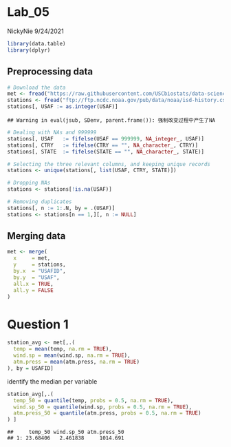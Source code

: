 Lab\_05
================
NickyNie
9/24/2021

``` r
library(data.table)
library(dplyr)
```

## Preprocessing data

``` r
# Download the data
met <- fread("https://raw.githubusercontent.com/USCbiostats/data-science-data/master/02_met/met_all.gz")
stations <- fread("ftp://ftp.ncdc.noaa.gov/pub/data/noaa/isd-history.csv")
stations[, USAF := as.integer(USAF)]
```

    ## Warning in eval(jsub, SDenv, parent.frame()): 强制改变过程中产生了NA

``` r
# Dealing with NAs and 999999
stations[, USAF   := fifelse(USAF == 999999, NA_integer_, USAF)]
stations[, CTRY   := fifelse(CTRY == "", NA_character_, CTRY)]
stations[, STATE  := fifelse(STATE == "", NA_character_, STATE)]

# Selecting the three relevant columns, and keeping unique records
stations <- unique(stations[, list(USAF, CTRY, STATE)])

# Dropping NAs
stations <- stations[!is.na(USAF)]

# Removing duplicates
stations[, n := 1:.N, by = .(USAF)]
stations <- stations[n == 1,][, n := NULL]
```

## Merging data

``` r
met <- merge(
  x     = met,
  y     = stations,
  by.x  = "USAFID",
  by.y  = "USAF",
  all.x = TRUE,
  all.y = FALSE
)
```

# Question 1

``` r
station_avg <- met[,.(
  temp = mean(temp, na.rm = TRUE),
  wind.sp = mean(wind.sp, na.rm = TRUE),
  atm.press = mean(atm.press, na.rm = TRUE)
), by = USAFID]
```

identify the median per variable

``` r
station_avg[,.(
  temp_50 = quantile(temp, probs = 0.5, na.rm = TRUE),
  wind.sp_50 = quantile(wind.sp, probs = 0.5, na.rm = TRUE),
  atm.press_50 = quantile(atm.press, probs = 0.5, na.rm = TRUE)
) ]
```

    ##     temp_50 wind.sp_50 atm.press_50
    ## 1: 23.68406   2.461838     1014.691
